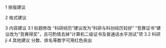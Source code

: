 1 排版建议


	
	
	
2 格式建议

3 内容建议
3.1 标题修改
	“科研经历”建议改为“科研与科创经历较好”
	“竞赛证书”建议改为“竞赛得奖”，且可酌情去掉“计算机二级证书及普通话水平测试”项
3.2 科研ji
4 其他建议
	分数、排名等数字可用红色突出
